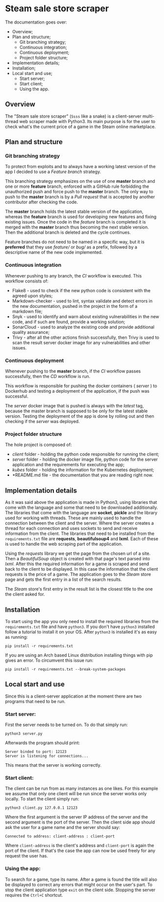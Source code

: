 # Steam sale store scraper
The documentation goes over:
- Overview;
- Plan and structure;
	- Git branching strategy;
	- Continuous integration;
	- Continuous deployment;
	- Project folder structure;
- Implementation details;
- Installation;
- Local start and use;
	- Start server;
	- Start client;
	- Using the app.


## Overview
The "Steam sale store scraper" (`Ssss` like a snake) is a client-server multi-thread web scraper made with Python3. Its main purpose is for the user to check what's the current price of a game in the Steam online marketplace.

## Plan and structure

### Git branching strategy
To protect from exploits and to always have a working latest version of the app I decided to use a *Feature branch* strategy.

This branching strategy emphasizes on the use of one **master** branch and one or more **feature** branch, enforced with a GitHub rule forbidding the unauthorized push and force push to the **master** branch.
The only way to push to the **master** branch is by a *Pull request* that is accepted by another contributor after checking the code.

The **master** branch holds the latest stable version of the application, whereas the **feature** branch is used for developing new features and fixing existing issues.
Once the code in the *feature* branch is completed it is merged with the **master** branch thus becoming the next stable version. Then the additional branch is deleted and the cycle continues.

Feature branches do not need to be named in a specific way, but it is **preferred** that they use *feature/* or *bug/* as a prefix, followed by a descriptive name of the new code implemented.

### Continuous integration
Whenever pushing to any branch, the *CI* workflow is executed. This workflow consists of:
 - Flake8			- used to check if the new python code is consistent with the agreed upon styles;
 - Markdown-checker - used to lint, syntax validate and detect errors in the new documentation, pushed in the project in the form of a markdown file;
 - Snyk				- used to identify and warn about existing vulnerabilities in the new code, and if such are found, provide a working solution;
 - SonarCloud		- used to analyze the existing code and provide additional quality assurance;
 - Trivy			- after all the other actions finish successfully, then Trivy is used to scan the result server docker image for any vulnerabilities and other issues.

### Continuous deployment
Whenever pushing to the **master** branch, if the *CI* workflow passes successfully, then the *CD* workflow is run.

This workflow is responsible for pushing the docker containers ( *server* ) to Dockerhub and testing a deployment of the application, if the push was successful.

The *server* docker image that is pushed is always with the *latest* tag, because the master branch is supposed to be only for the latest stable version.
Testing the deployment of the app is done by rolling out and then checking if the *server* was deployed.

### Project folder structure
The hole project is composed of:
 - *client* folder - holding the python code responsible for running the client;
 - *server* folder - holding the docker image file, python code for the server application and the requirements for executing the app;
 - *kubes* folder  - holding the information for the Kubernetes deployment;
 - *README.md file - the documentation that you are reading right now.

## Implementation details
As it was said above the application is made in Python3, using libraries that come with the language and some that need to be downloaded additionally.
The libraries that come with the language are **socket**, **pickle** and the library used for working with threads. These are mainly used to handle the connection between the client and the server.
Where the server creates a thread for each connection and uses sockets to send and receive information from the client.
The libraries that need to be installed from the `requirements.txt` file are **requests**, **beautifulsoup4** and **lxml**. Each of these is used to handle the web scraping part of the application.

Using the *requests* library we get the page from the chosen url of a site.
Then a *BeautifulSoup* object is created with that page's text parsed into *lxml*.
After this the required information for a game is scraped and send back to the client to be displayed.
In this case the information that the client requests is the price of a game. The application goes to the *Steam* store page and gets the first entry in a list of the search results.

The *Steam* store's first entry in the result list is the closest title to the one the client asked for.

## Installation
To start using the app you only need to install the required libraries from the `requirements.txt` file and have `python3`.
If you don't have `python3` installed follow a tutorial to install it on your OS.
After `python3` is installed it's as easy as running:

	pip install -r requirements.txt

If you are using an Arch based Linux distribution installing things with pip gives an error. To circumvent this issue run:

	pip install -r requirements.txt --break-system-packages

## Local start and use
Since this is a client-server application at the moment there are two programs that need to be run.

### Start server:
First the server needs to be turned on. To do that simply run:

	python3 server.py

Afterwards the program should print:

	Server binded to port: 12123
	Server is listening for connections...

This means that the server is working correctly.

### Start client:
The client can be run from as many instances as one likes. For this example we assume that only one client will be run since the server works only locally. To start the client simply run:

	python3 client.py 127.0.0.1 12123

Where the first argument is the server IP address of the server and the second argument is the port of the server.
Then the client side app should ask the user for a game name and the server should say:

	Connected to address: client-address : client-port

Where `client-address` is the client's address and `client-port` is again the port of the client.
If that's the case the app can now be used freely for any request the user has.

### Using the app:
To search for a game, type its name. After a game is found the title will also be displayed to correct any errors that might occur on the user's part.
To stop the client application type `exit` on the client side. Stopping the server requires the `Ctrl+C` shortcut.
